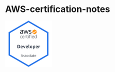 # AWS-certification-notes

[![AWS Developer Badge](./associateDeveloper/img/aws-certified-developer-associate.png)](https://www.credly.com/badges/b4dc5392-6b99-4faf-8afe-ac7876a534cf/embedded)